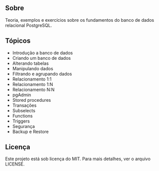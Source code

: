 ## Sobre
Teoria, exemplos e exercícios sobre os fundamentos do banco de dados relacional PostgreSQL.

## Tópicos
* Introdução a banco de dados
* Criando um banco de dados
* Alterando tabelas
* Manipulando dados
* Filtrando e agrupando dados
* Relacionamento 1:1
* Relacionamento 1:N
* Relacionamento N:N
* pgAdmin
* Stored procedures
* Transações
* Subselects
* Functions
* Triggers
* Segurança
* Backup e Restore

## Licença
Este projeto está sob licença do MIT. Para mais detalhes, ver o arquivo LICENSE.
